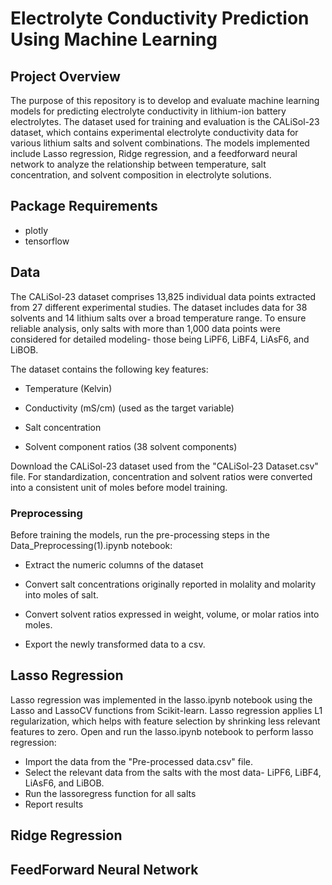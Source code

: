 # Electrolyte Conductivity Prediction Using Machine Learning

## Project Overview
The purpose of this repository is to develop and evaluate machine learning models for predicting electrolyte conductivity in lithium-ion battery electrolytes. The dataset used for training and evaluation is the CALiSol-23 dataset, which contains experimental electrolyte conductivity data for various lithium salts and solvent combinations. The models implemented include Lasso regression, Ridge regression, and a feedforward neural network to analyze the relationship between temperature, salt concentration, and solvent composition in electrolyte solutions.

## Package Requirements
* plotly
* tensorflow
## Data
The CALiSol-23 dataset comprises 13,825 individual data points extracted from 27 different experimental studies. The dataset includes data for 38 solvents and 14 lithium salts over a broad temperature range. To ensure reliable analysis, only salts with more than 1,000 data points were considered for detailed modeling- those being LiPF6, LiBF4, LiAsF6, and LiBOB.

The dataset contains the following key features:

* Temperature (Kelvin)

* Conductivity (mS/cm) (used as the target variable)

* Salt concentration

* Solvent component ratios (38 solvent components)

Download the CALiSol-23 dataset used from the "CALiSol-23 Dataset.csv" file. For standardization, concentration and solvent ratios were converted into a consistent unit of moles before model training.
### Preprocessing
Before training the models, run the pre-processing steps in the Data_Preprocessing(1).ipynb notebook:

* Extract the numeric columns of the dataset

* Convert salt concentrations originally reported in molality and molarity  into moles of salt.

* Convert solvent ratios expressed in weight, volume, or molar ratios into moles.

* Export the newly transformed data to a csv.

## Lasso Regression

Lasso regression was implemented in the lasso.ipynb notebook using the Lasso and LassoCV functions from Scikit-learn. Lasso regression applies L1 regularization, which helps with feature selection by shrinking less relevant features to zero. Open and run the lasso.ipynb notebook to perform lasso regression:

* Import the data from the "Pre-processed data.csv" file.
* Select the relevant data from the salts with the most data-  LiPF6, LiBF4, LiAsF6, and LiBOB.
* Run the lassoregress function for all salts
* Report results

## Ridge Regression


## FeedForward Neural Network
